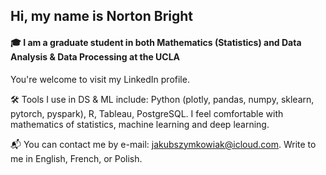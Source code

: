 ## Hi, my name is Norton Bright️
#### 🎓 I am a graduate student in both Mathematics (Statistics) and Data Analysis & Data Processing at the UCLA
You're welcome to visit my LinkedIn profile.

🛠️ Tools I use in DS & ML include: Python (plotly, pandas, numpy, sklearn, pytorch, pyspark), R, Tableau, PostgreSQL. I feel comfortable with mathematics of statistics, machine learning and deep learning.

📬 You can contact me by e-mail: jakubszymkowiak@icloud.com. Write to me in English, French, or Polish.